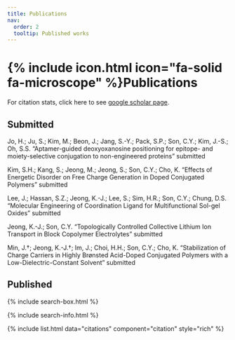 ```yaml
---
title: Publications
nav:
  order: 2
  tooltip: Published works
---
```


# {% include icon.html icon="fa-solid fa-microscope" %}Publications

For citation stats, click here to see [google scholar page](https://scholar.google.com/citations?user=jxZN0mkAAAAJ&hl=en).

## Submitted

Jo, H.; Ju, S.; Kim, M.; Beon, J.; Jang, S.-Y.; Pack, S.P.; Son, C.Y.; Kim, J.-S.; Oh, S.S. “Aptamer-guided deoxyoxanosine positioning for epitope- and moiety-selective conjugation to non-engineered proteins” submitted

Kim, S.H.; Kang, S.; Jeong, M.; Jeong, S.; Son, C.Y.; Cho, K. “Effects of Energetic Disorder on Free Charge Generation in Doped Conjugated Polymers” submitted

Lee, J.; Hassan, S.Z.; Jeong, K.-J.; Lee, S.; Sim, H.R.; Son, C.Y.; Chung, D.S. “Molecular Engineering of Coordination Ligand for Multifunctional Sol-gel Oxides” submitted

Jeong, K.-J.; Son, C.Y. “Topologically Controlled Collective Lithium Ion Transport in Block Copolymer Electrolytes” submitted

Min, J.†; Jeong, K.-J.†; Im, J.; Choi, H.H.; Son, C.Y.; Cho, K. “Stabilization of Charge Carriers in Highly Brønsted Acid-Doped Conjugated Polymers with a Low-Dielectric-Constant Solvent” submitted

## Published

{% include search-box.html %}

{% include search-info.html %}

{% include list.html data="citations" component="citation" style="rich" %}
